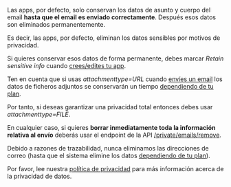 
Las apps, por defecto, solo conservan los datos de asunto y cuerpo del email **hasta que el email es enviado correctamente**. Después esos datos son eliminados permanentemente. 

Es decir, las apps, por defecto, eliminan los datos sensibles por motivos de privacidad. 

Si quieres conservar esos datos de forma permanente, debes marcar *Retain sensitive info* cuando [crees/edites tu app](api-apps.md). 

Ten en cuenta que si usas *attachmenttype=URL* cuando [envíes un email](api-emails.md) los datos de ficheros adjuntos se conservarán un tiempo [dependiendo de tu plan](api-limitations.md). 

Por tanto, si deseas garantizar una privacidad total entonces debes usar *attachmenttype=FILE*.

En cualquier caso, si quieres **borrar inmediatamente toda la información relativa al envío** deberás usar el endpoint de la API [/private/emails/remove](api-emails.md). 

Debido a razones de trazabilidad, nunca eliminamos las direcciones de correo (hasta que el sistema elimine los datos [dependiendo de tu plan](api-limitations.md)).

Por favor, lee nuestra [política de privacidad](legal-privatepolicy.md) para más información acerca de la privacidad de datos. 




